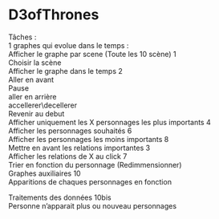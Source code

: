 # D3ofThrones

Tâches : <br/>
1 graphes qui evolue dans le temps : <br/>
Afficher le graphe par scene (Toute les 10 scène) 				1<br/>
	Choisir la scène<br/>
Afficher le graphe dans le temps								2<br/>
	Aller en avant<br/>
	Pause<br/>
	aller en arrière<br/>
	accellerer\decellerer<br/>
	Revenir au debut <br/>
Afficher uniquement les X personnages les plus importants		4<br/>
Afficher les personnages souhaités								6<br/>
Afficher les personnages les moins importants					8<br/>
Mettre en avant les relations importantes						3<br/>
Afficher les relations de X au click							7<br/>
	Trier en fonction du personnage (Redimmensionner) <br/>
Graphes auxiliaires												10<br/>
	Apparitions de chaques personnages en fonction<br/>

Traitements des données											10bis<br/>
	Personne n’apparait plus ou nouveau personnages<br/>

